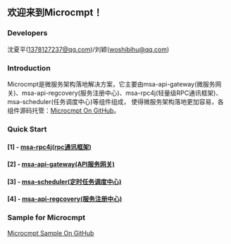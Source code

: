## 欢迎来到Microcmpt！

### Developers
沈夏平(1378127237@qq.com)/刘颖(woshibihu@qq.com)

### Introduction
Microcmpt是微服务架构落地解决方案，它主要由msa-api-gateway(微服务网关)、msa-api-regcovery(服务注册中心)、msa-rpc4j(轻量级RPC通讯框架)、msa-scheduler(任务调度中心)等组件组成，
使得微服务架构落地更加容易，各组件源码托管：[Microcmpt On GitHub](https://github.com/microcmpt)。

### Quick Start
#### [1] - [msa-rpc4j(rpc通讯框架)](./msa-rpc4j-use.md)
#### [2] - [msa-api-gateway(API服务网关)]()
#### [3] - [msa-scheduler(定时任务调度中心)]()
#### [4] - [msa-api-regcovery(服务注册中心)]()

### Sample for Microcmpt
[Microcmpt Sample On GitHub](https://github.com/microcmpt/msa-sample)
